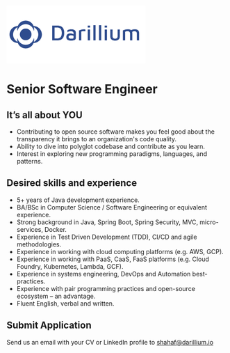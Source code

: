 ![Darillium Logo](../Images/darillium_gray.png)

# Senior Software Engineer

## It’s all about YOU
* Contributing to open source software makes you feel good about the transparency it brings to an organization's code quality.
* Ability to dive into polyglot codebase and contribute as you learn.
* Interest in exploring new programming paradigms, languages, and patterns.

## Desired skills and experience
* 5+ years of Java development experience.
* BA/BSc in Computer Science / Software Engineering or equivalent experience.
* Strong background in Java, Spring Boot, Spring Security, MVC, micro-services, Docker.
* Experience in Test Driven Development (TDD), CI/CD and agile methodologies.
* Experience in working with cloud computing platforms (e.g. AWS, GCP).
* Experience in working with PaaS, CaaS, FaaS platforms (e.g. Cloud Foundry, Kubernetes, Lambda, GCF).
* Experience in systems engineering, DevOps and Automation best-practices.
* Experience with pair programming practices and open-source ecosystem – an advantage.
* Fluent English, verbal and written.

## Submit Application
Send us an email with your CV or LinkedIn profile to <a href="mailto:shahaf@darillium.io">shahaf@darillium.io</a>
